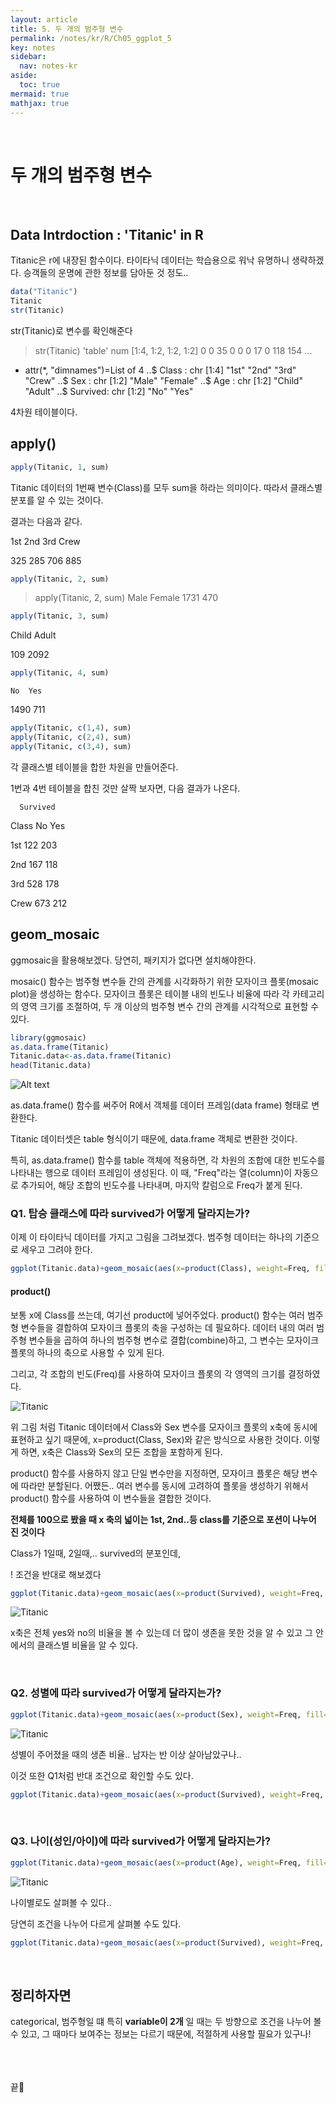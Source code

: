 ```yaml
---
layout: article
title: 5. 두 개의 범주형 변수
permalink: /notes/kr/R/Ch05_ggplot_5
key: notes
sidebar:
  nav: notes-kr
aside:
  toc: true
mermaid: true
mathjax: true
---
```


<br>

# 두 개의 범주형 변수


<br>


## Data Intrdoction : 'Titanic' in R


Titanic은 r에 내장된 함수이다. 타이타닉 데이터는 학습용으로 워낙 유명하니 생략하겠다. 승객들의 운명에 관한 정보를 담아둔 것 정도..


```r
data("Titanic")
Titanic
str(Titanic)
```

str(Titanic)로 변수를 확인해준다


> str(Titanic)
 'table' num [1:4, 1:2, 1:2, 1:2] 0 0 35 0 0 0 17 0 118 154 ...
 - attr(*, "dimnames")=List of 4
  ..$ Class   : chr [1:4] "1st" "2nd" "3rd" "Crew"
  ..$ Sex     : chr [1:2] "Male" "Female"
  ..$ Age     : chr [1:2] "Child" "Adult"
  ..$ Survived: chr [1:2] "No" "Yes"


4차원 테이블이다. 

## apply()

```r
apply(Titanic, 1, sum)
```
Titanic 데이터의 1번째 변수(Class)를 모두 sum을 하라는 의미이다. 따라서 클래스별 분포를 알 수 있는 것이다.


결과는 다음과 같다.

 1st  2nd  3rd Crew 

 325  285  706  885 



```r
apply(Titanic, 2, sum)
```
> apply(Titanic, 2, sum)
  Male Female 
  1731    470 



```r
apply(Titanic, 3, sum)
```
Child Adult 

  109  2092


```r
apply(Titanic, 4, sum)
```

    No  Yes 

1490  711




```r
apply(Titanic, c(1,4), sum)
apply(Titanic, c(2,4), sum)
apply(Titanic, c(3,4), sum)
```


각 클래스별 테이블을 합한 차원을 만들어준다. 


1번과 4번 테이블을 합친 것만 살짝 보자면, 다음 결과가 나온다.


      Survived

Class   No Yes

  1st  122 203

  2nd  167 118

  3rd  528 178

  Crew 673 212



## geom_mosaic


ggmosaic을 활용해보겠다. 당연히, 패키지가 없다면 설치해야한다.

mosaic() 함수는 범주형 변수들 간의 관계를 시각화하기 위한 모자이크 플롯(mosaic plot)을 생성하는 함수다. 모자이크 플롯은 테이블 내의 빈도나 비율에 따라 각 카테고리의 영역 크기를 조절하여, 두 개 이상의 범주형 변수 간의 관계를 시각적으로 표현할 수 있다.



```r
library(ggmosaic)
as.data.frame(Titanic)
Titanic.data<-as.data.frame(Titanic)
head(Titanic.data)
```

![Alt text](img/ggplot_39.png)



as.data.frame() 함수를 써주어 R에서 객체를 데이터 프레임(data frame) 형태로 변환한다.


Titanic 데이터셋은 table 형식이기 때문에, data.frame 객체로 변환한 것이다. 


특히, as.data.frame() 함수를 table 객체에 적용하면, 각 차원의 조합에 대한 빈도수를 나타내는 행으로 데이터 프레임이 생성된다. 이 때, "Freq"라는 열(column)이 자동으로 추가되어, 해당 조합의 빈도수를 나타내며, 마지막 칼럼으로 Freq가 붙게 된다.



### Q1. 탑승 클래스에 따라 survived가 어떻게 달라지는가?


이제 이 타이타닉 데이터를 가지고 그림을 그려보겠다. 범주형 데이터는 하나의 기준으로 세우고 그려야 한다.

```r
ggplot(Titanic.data)+geom_mosaic(aes(x=product(Class), weight=Freq, fill=Survived))
```

#### product()

보통 x에 Class를 쓰는데, 여기선 product에 넣어주었다. product() 함수는 여러 범주형 변수들을 결합하여 모자이크 플롯의 축을 구성하는 데 필요하다. 데이터 내의 여러 범주형 변수들을 곱하여 하나의 범주형 변수로 결합(combine)하고, 그 변수는 모자이크 플롯의 하나의 축으로 사용할 수 있게 된다.


그리고, 각 조합의 빈도(Freq)를 사용하여 모자이크 플롯의 각 영역의 크기를 결정하였다.


![Titanic](img/ggplot_40.png)

위 그림 처럼 Titanic 데이터에서 Class와 Sex 변수를 모자이크 플롯의 x축에 동시에 표현하고 싶기 때문에, x=product(Class, Sex)와 같은 방식으로 사용한 것이다. 이렇게 하면, x축은 Class와 Sex의 모든 조합을 포함하게 된다.

product() 함수를 사용하지 않고 단일 변수만을 지정하면, 모자이크 플롯은 해당 변수에 따라만 분할된다. 어쨌든.. 여러 변수를 동시에 고려하여 플롯을 생성하기 위해서 product() 함수를 사용하여 이 변수들을 결합한 것이다.


**전체를 100으로 봤을 때 x 축의 넓이는 1st, 2nd..등 class를 기준으로 포션이 나누어 진 것이다**


Class가 1일때, 2일때,.. survived의 분포인데,



! 조건을 반대로 해보겠다


```r
ggplot(Titanic.data)+geom_mosaic(aes(x=product(Survived), weight=Freq, fill=Class))
```

![Titanic](img/ggplot_41.png)


x축은 전체 yes와 no의 비율을 볼 수 있는데 더 많이 생존을 못한 것을 알 수 있고 그 안에서의 클래스별 비율을 알 수 있다. 


<br>

### Q2. 성별에 따라 survived가 어떻게 달라지는가?


```r
ggplot(Titanic.data)+geom_mosaic(aes(x=product(Sex), weight=Freq, fill=Survived))
```
![Titanic](img/ggplot_42.png)

성별이 주어졌을 때의 생존 비율.. 남자는 반 이상 살아남았구나..



이것 또한 Q1처럼 반대 조건으로 확인할 수도 있다.

```r
ggplot(Titanic.data)+geom_mosaic(aes(x=product(Survived), weight=Freq, fill=Sex))
```


<br>

### Q3. 나이(성인/아이)에 따라 survived가 어떻게 달라지는가?

```r
ggplot(Titanic.data)+geom_mosaic(aes(x=product(Age), weight=Freq, fill=Survived))
```
![Titanic](img/ggplot_43.png)


나이별로도 살펴볼 수 있다..


당연히 조건을 나누어 다르게 살펴볼 수도 있다.


```r
ggplot(Titanic.data)+geom_mosaic(aes(x=product(Survived), weight=Freq, fill=Age))
```

<br>


## 정리하자면


categorical, 범주형일 떄 특히 **variable이 2개** 일 때는 두 방향으로 조건을 나누어 볼 수 있고, 그 때마다 보여주는 정보는 다르기 때문에, 적절하게 사용할 필요가 있구나!




<br><br><br>
끝🙂
<br><br><br>